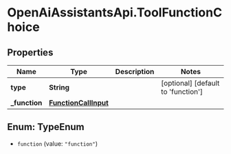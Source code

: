 # OpenAiAssistantsApi.ToolFunctionChoice

## Properties

Name | Type | Description | Notes
------------ | ------------- | ------------- | -------------
**type** | **String** |  | [optional] [default to &#39;function&#39;]
**_function** | [**FunctionCallInput**](FunctionCallInput.md) |  | 



## Enum: TypeEnum


* `function` (value: `"function"`)




